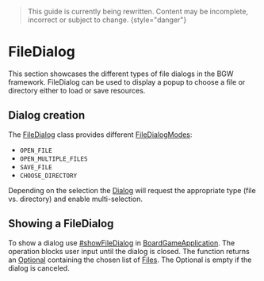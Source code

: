 [BoardGameApplicationKDoc]: /docs/tools.aqua.bgw.core/-board-game-application/index.html
[DialogKDoc]: /docs/tools.aqua.bgw.dialog/-dialog/index.html
[FileDialogKDoc]: /docs/tools.aqua.bgw.dialog/-file-dialog/index.html
[FileDialogModeKDoc]: /docs/tools.aqua.bgw.dialog/-file-dialog-mode/index.html
[showFileDialogKDoc]: /docs/tools.aqua.bgw.core/-board-game-application/show-file-dialog.html
[OptionalDoc]: https://docs.oracle.com/en/java/javase/11/docs/api/java.base/java/util/Optional.html
[FilesDoc]: https://docs.oracle.com/en/java/javase/11/docs/api/java.base/java/nio/file/Files.html

> This guide is currently being rewritten. Content may be incomplete, incorrect or subject to change.
> {style="danger"}

# FileDialog

This section showcases the different types of file dialogs in the BGW framework. FileDialog can be
used to display a popup to choose a file or directory either to load or save resources.

## Dialog creation

The [FileDialog][FileDialogKDoc]
class provides different [FileDialogModes][FileDialogModeKDoc]:

- `OPEN_FILE`
- `OPEN_MULTIPLE_FILES`
- `SAVE_FILE`
- `CHOOSE_DIRECTORY`

Depending on the selection the [Dialog][DialogKDoc] will request the appropriate type (file vs. directory) and enable
multi-selection.

## Showing a FileDialog

To show a dialog use [#showFileDialog][showFileDialogKDoc]
in [BoardGameApplication][BoardGameApplicationKDoc].
The operation blocks user input until the dialog is closed. The function returns an [Optional][OptionalDoc]
containing the chosen list of [Files][FilesDoc]. The Optional is
empty if the dialog is canceled.
